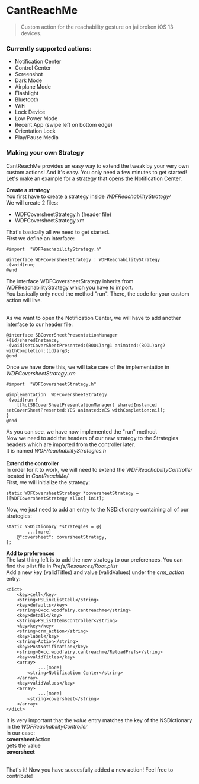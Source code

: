 # CantReachMe

> Custom action for the reachability gesture on jailbroken iOS 13 devices.

### Currently supported actions:
 - Notification Center
 - Control Center
 - Screenshot
 - Dark Mode
 - Airplane Mode
 - Flashlight
 - Bluetooth
 - WiFi
 - Lock Device
 - Low Power Mode
 - Recent App (swipe left on bottom edge)
 - Orientation Lock
 - Play/Pause Media


### Making your own Strategy

CantReachMe provides an easy way to extend the tweak by your very own custom actions! And it's easy. You only need a few minutes to get started!
Let's make an example for a strategy that opens the Notification Center.

 **Create a strategy**<br>
You first have to create a strategy inside *WDFReachabilityStrategy/*<br>
We will create 2 files:<br>
 - WDFCoversheetStrategy.h (header file)
 - WDFCoversheetStrategy.xm

That's basically all we need to get started.<br>
First we define an interface:

    #import  "WDFReachabilityStrategy.h"
    
    @interface WDFCoversheetStrategy : WDFReachabilityStrategy
    -(void)run;
    @end
The interface WDFCoversheetStrategy inherits from WDFReachabilityStrategy which you have to import.<br>
You basically only need the method "run". There, the code for your custom action will live.<br><br>

As we want to open the Notification Center, we will have to add another interface to our header file:

    @interface SBCoverSheetPresentationManager
    +(id)sharedInstance;
    -(void)setCoverSheetPresented:(BOOL)arg1 animated:(BOOL)arg2 withCompletion:(id)arg3;
    @end
Once we have done this, we will take care of the implementation in *WDFCoversheetStrategy.xm*

    #import  "WDFCoversheetStrategy.h"
    
    @implementation  WDFCoversheetStrategy
    -(void)run {
	    [[%c(SBCoverSheetPresentationManager) sharedInstance] setCoverSheetPresented:YES animated:YES withCompletion:nil];
    }
    @end
As you can see, we have now implemented the "run" method. <br>
Now we need to add the headers of our new strategy to the Strategies headers which are imported from the controller later.<br>
It is named *WDFReachabilityStrategies.h*<br><br>
**Extend the controller**<br>
In order for it to work, we will need to extend the *WDFReachabilityController* located in *CantReachMe/*<br>
First, we will initialize the strategy:

    static WDFCoversheetStrategy *coversheetStrategy = [[WDFCoversheetStrategy alloc] init];

Now, we just need to add an entry to the NSDictionary containing all of our strategies:

    static NSDictionary *strategies = @{
            ...[more]
        @"coversheet": coversheetStrategy,
    };
**Add to preferences**<br>
The last thing left is to add the new strategy to our preferences. You can find the plist file in *Prefs/Resources/Root.plist*<br>
Add a new key (validTitles) and value (validValues) under the *crm_action* entry:

    <dict>
	    <key>cell</key>
	    <string>PSLinkListCell</string>
	    <key>defaults</key>
	    <string>0xcc.woodfairy.cantreachme</string>
	    <key>detail</key>
	    <string>PSListItemsController</string>
	    <key>key</key>
	    <string>crm_action</string>
	    <key>label</key>
	    <string>Action</string>
	    <key>PostNotification</key>
	    <string>0xcc.woodfairy.cantreachme/ReloadPrefs</string>
	    <key>validTitles</key>
	    <array>
			    ...[more]
            <string>Notification Center</string>
	    </array>
	    <key>validValues</key>
	    <array>
			    ...[more]
            <string>coversheet</string>
	    </array>
    </dict>
It is very important that the *value* entry matches the key of the NSDictionary in the *WDFReachabilityController*<br>
In our case:<br>
**coversheet**Action<br>
gets the value <br>
**coversheet**<br><br>

That's it! Now you have succesfully added a new action! Feel free to contribute!